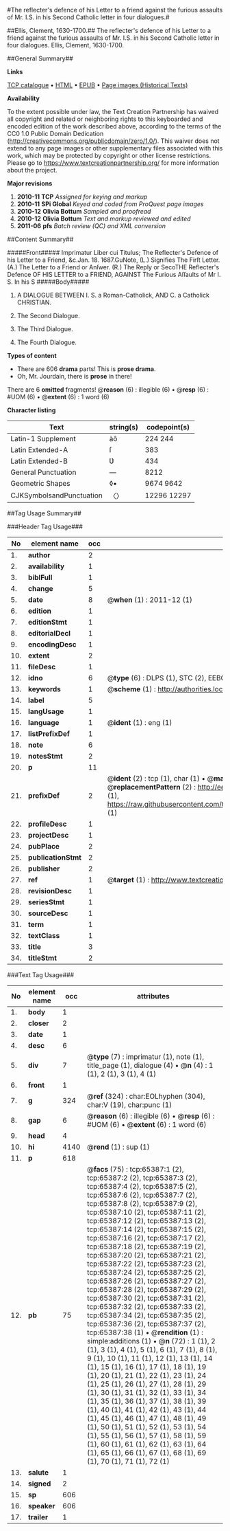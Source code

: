 #The reflecter's defence of his Letter to a friend against the furious assaults of Mr. I.S. in his Second Catholic letter in four dialogues.#

##Ellis, Clement, 1630-1700.##
The reflecter's defence of his Letter to a friend against the furious assaults of Mr. I.S. in his Second Catholic letter in four dialogues.
Ellis, Clement, 1630-1700.

##General Summary##

**Links**

[TCP catalogue](http://www.ota.ox.ac.uk/tcp/)  • 
[HTML](http://tei.it.ox.ac.uk/tcp/Texts-HTML/free/A39/A39267.html)  • 
[EPUB](http://tei.it.ox.ac.uk/tcp/Texts-EPUB/free/A39/A39267.epub) • 
[Page images (Historical Texts)](https://historicaltexts.jisc.ac.uk/eebo-12656600e)

**Availability**

To the extent possible under law, the Text Creation Partnership has waived all copyright and related or neighboring rights to this keyboarded and encoded edition of the work described above, according to the terms of the CC0 1.0 Public Domain Dedication (http://creativecommons.org/publicdomain/zero/1.0/). This waiver does not extend to any page images or other supplementary files associated with this work, which may be protected by copyright or other license restrictions. Please go to https://www.textcreationpartnership.org/ for more information about the project.

**Major revisions**

1. __2010-11__ __TCP__ *Assigned for keying and markup*
1. __2010-11__ __SPi Global__ *Keyed and coded from ProQuest page images*
1. __2010-12__ __Olivia Bottum__ *Sampled and proofread*
1. __2010-12__ __Olivia Bottum__ *Text and markup reviewed and edited*
1. __2011-06__ __pfs__ *Batch review (QC) and XML conversion*

##Content Summary##

#####Front#####
Imprimatur Liber cui Titulus; The Reflecter's Defence of his Letter to a Friend, &c.Jan. 18. 1687.GuNote, (L.) Signifies The Firſt Letter. (A.) The Letter to a Friend or Anſwer. (R.) The Reply or SecoTHE Reflecter's Defence OF HIS LETTER to a FRIEND, AGAINST The Furious Aſſaults of Mr I. S. In his S
#####Body#####

1. A DIALOGUE BETWEEN I. S. a Roman-Catholick, AND C. a Catholick CHRISTIAN.

1. The Second Dialogue.

1. The Third Dialogue.

1. The Fourth Dialogue.

**Types of content**

  * There are 606 **drama** parts! This is **prose drama**.
  * Oh, Mr. Jourdain, there is **prose** in there!

There are 6 **omitted** fragments! 
 @__reason__ (6) : illegible (6)  •  @__resp__ (6) : #UOM (6)  •  @__extent__ (6) : 1 word (6)

**Character listing**


|Text|string(s)|codepoint(s)|
|---|---|---|
|Latin-1 Supplement|àô|224 244|
|Latin Extended-A|ſ|383|
|Latin Extended-B|Ʋ|434|
|General Punctuation|—|8212|
|Geometric Shapes|◊▪|9674 9642|
|CJKSymbolsandPunctuation|〈〉|12296 12297|

##Tag Usage Summary##

###Header Tag Usage###

|No|element name|occ|attributes|
|---|---|---|---|
|1.|__author__|2||
|2.|__availability__|1||
|3.|__biblFull__|1||
|4.|__change__|5||
|5.|__date__|8| @__when__ (1) : 2011-12 (1)|
|6.|__edition__|1||
|7.|__editionStmt__|1||
|8.|__editorialDecl__|1||
|9.|__encodingDesc__|1||
|10.|__extent__|2||
|11.|__fileDesc__|1||
|12.|__idno__|6| @__type__ (6) : DLPS (1), STC (2), EEBO-CITATION (1), OCLC (1), VID (1)|
|13.|__keywords__|1| @__scheme__ (1) : http://authorities.loc.gov/ (1)|
|14.|__label__|5||
|15.|__langUsage__|1||
|16.|__language__|1| @__ident__ (1) : eng (1)|
|17.|__listPrefixDef__|1||
|18.|__note__|6||
|19.|__notesStmt__|2||
|20.|__p__|11||
|21.|__prefixDef__|2| @__ident__ (2) : tcp (1), char (1)  •  @__matchPattern__ (2) : ([0-9\-]+):([0-9IVX]+) (1), (.+) (1)  •  @__replacementPattern__ (2) : http://eebo.chadwyck.com/downloadtiff?vid=$1&page=$2 (1), https://raw.githubusercontent.com/textcreationpartnership/Texts/master/tcpchars.xml#$1 (1)|
|22.|__profileDesc__|1||
|23.|__projectDesc__|1||
|24.|__pubPlace__|2||
|25.|__publicationStmt__|2||
|26.|__publisher__|2||
|27.|__ref__|1| @__target__ (1) : http://www.textcreationpartnership.org/docs/. (1)|
|28.|__revisionDesc__|1||
|29.|__seriesStmt__|1||
|30.|__sourceDesc__|1||
|31.|__term__|1||
|32.|__textClass__|1||
|33.|__title__|3||
|34.|__titleStmt__|2||


###Text Tag Usage###

|No|element name|occ|attributes|
|---|---|---|---|
|1.|__body__|1||
|2.|__closer__|2||
|3.|__date__|1||
|4.|__desc__|6||
|5.|__div__|7| @__type__ (7) : imprimatur (1), note (1), title_page (1), dialogue (4)  •  @__n__ (4) : 1 (1), 2 (1), 3 (1), 4 (1)|
|6.|__front__|1||
|7.|__g__|324| @__ref__ (324) : char:EOLhyphen (304), char:V (19), char:punc (1)|
|8.|__gap__|6| @__reason__ (6) : illegible (6)  •  @__resp__ (6) : #UOM (6)  •  @__extent__ (6) : 1 word (6)|
|9.|__head__|4||
|10.|__hi__|4140| @__rend__ (1) : sup (1)|
|11.|__p__|618||
|12.|__pb__|75| @__facs__ (75) : tcp:65387:1 (2), tcp:65387:2 (2), tcp:65387:3 (2), tcp:65387:4 (2), tcp:65387:5 (2), tcp:65387:6 (2), tcp:65387:7 (2), tcp:65387:8 (2), tcp:65387:9 (2), tcp:65387:10 (2), tcp:65387:11 (2), tcp:65387:12 (2), tcp:65387:13 (2), tcp:65387:14 (2), tcp:65387:15 (2), tcp:65387:16 (2), tcp:65387:17 (2), tcp:65387:18 (2), tcp:65387:19 (2), tcp:65387:20 (2), tcp:65387:21 (2), tcp:65387:22 (2), tcp:65387:23 (2), tcp:65387:24 (2), tcp:65387:25 (2), tcp:65387:26 (2), tcp:65387:27 (2), tcp:65387:28 (2), tcp:65387:29 (2), tcp:65387:30 (2), tcp:65387:31 (2), tcp:65387:32 (2), tcp:65387:33 (2), tcp:65387:34 (2), tcp:65387:35 (2), tcp:65387:36 (2), tcp:65387:37 (2), tcp:65387:38 (1)  •  @__rendition__ (1) : simple:additions (1)  •  @__n__ (72) : 1 (1), 2 (1), 3 (1), 4 (1), 5 (1), 6 (1), 7 (1), 8 (1), 9 (1), 10 (1), 11 (1), 12 (1), 13 (1), 14 (1), 15 (1), 16 (1), 17 (1), 18 (1), 19 (1), 20 (1), 21 (1), 22 (1), 23 (1), 24 (1), 25 (1), 26 (1), 27 (1), 28 (1), 29 (1), 30 (1), 31 (1), 32 (1), 33 (1), 34 (1), 35 (1), 36 (1), 37 (1), 38 (1), 39 (1), 40 (1), 41 (1), 42 (1), 43 (1), 44 (1), 45 (1), 46 (1), 47 (1), 48 (1), 49 (1), 50 (1), 51 (1), 52 (1), 53 (1), 54 (1), 55 (1), 56 (1), 57 (1), 58 (1), 59 (1), 60 (1), 61 (1), 62 (1), 63 (1), 64 (1), 65 (1), 66 (1), 67 (1), 68 (1), 69 (1), 70 (1), 71 (1), 72 (1)|
|13.|__salute__|1||
|14.|__signed__|2||
|15.|__sp__|606||
|16.|__speaker__|606||
|17.|__trailer__|1||
